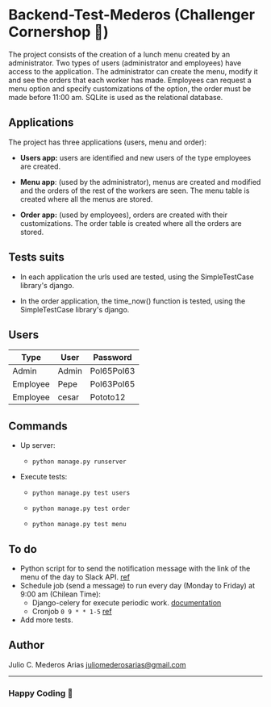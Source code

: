 # Backend-Test-Mederos (Challenger Cornershop 🥑)

The project consists of the creation of a lunch menu created by an administrator. Two types of users (administrator and employees) have access to the application. The administrator can create the menu, modify it and see the orders that each worker has made. Employees can request a menu option and specify customizations of the option, the order must be made before 11:00 am. SQLite is used as the relational database.

## Applications

The project has three applications (users, menu and order):

* **Users app:** users are identified and new users of the type employees are created.
* **Menu app**: (used by the administrator), menus are created and modified and the orders of the rest of the workers are seen. The menu table is created where all the menus are stored.
* **Order app:** (used by employees), orders are created with their customizations. The order table is created where all the orders are stored.

## Tests suits

* In each application the urls used are tested, using the SimpleTestCase library's django.
* In the order application, the time_now() function is tested, using the SimpleTestCase library's django.

## Users

| Type     | User  | Password   |
|----------|-------|------------|
| Admin    | Admin | Pol65Pol63 |
| Employee | Pepe  | Pol63Pol65 |
| Employee | cesar | Pototo12   |	

## Commands

* Up server:

	* `python manage.py runserver`

* Execute tests:

	*  `python manage.py test users`
 
	*  `python manage.py test order`
 
	*  `python manage.py test menu`

## To do

* Python script for to send the notification message with the link of the menu of the day to Slack API. [ref](https://api.slack.com/messaging/sending#composing)
* Schedule job (send a message) to run every day (Monday to Friday) at 9:00 am (Chilean Time):
	* Django-celery for execute periodic work. [documentation](https://docs.celeryproject.org/en/latest/faq.html#what-kinds-of-things-should-i-use-celery-for)
	* Cronjob `0 9 * * 1-5` [ref](https://crontab.guru/#0_9_*_*_1-5)
* Add more tests.

## Author

Julio C. Mederos Arias [juliomederosarias@gmail.com](mailto:juliomederosarias@gmail.com)

---
### Happy Coding 🎉
